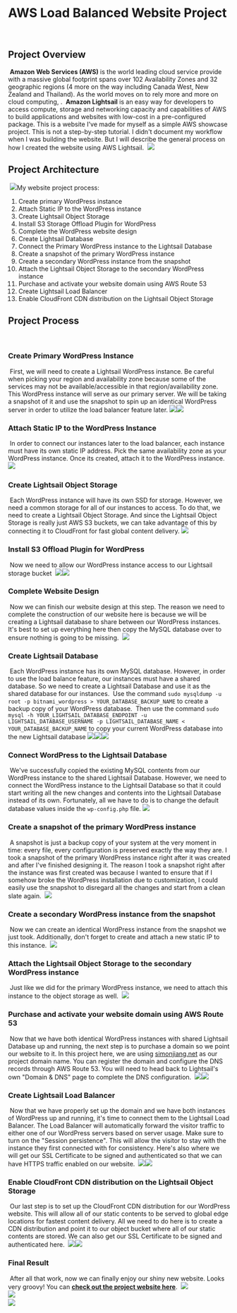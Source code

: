 # AWS Load Balanced Website Project
​​
## Project Overview
​
**Amazon Web Services (AWS)** is the world leading cloud service provide with a massive global footprint spans over 102 Availability Zones and 32 geographic regions (4 more on the way including Canada West, New Zealand and Thailand). As the world moves on to rely more and more on cloud computing, .
​
**Amazon Lightsail** is an easy way for developers to access compute, storage and networking capacity and capabilities of AWS to build applications and websites with low-cost in a pre-configured package.
​
This is a website I've made for myself as a simple AWS showcase project. This is not a step-by-step tutorial. I didn't document my workflow when I was building the website. But I will describe the general process on how I created the website using AWS Lightsail. 
​
![](https://github.com/thesimonjiang/AWS-Lightsail-WordPress-Project/blob/71dd04da3c4c34cc4b36efa38b97f79785d8aa47/Graphics/aws-logo.png)
​
## Project Architecture
​
![](https://github.com/thesimonjiang/AWS-Lightsail-WordPress-Project/blob/71dd04da3c4c34cc4b36efa38b97f79785d8aa47/Graphics/AWS_Lightsail_Project.drawio.jpg)
​
My website project process:
​
1. Create primary WordPress instance
​
2. Attach Static IP to the WordPress instance
​
3. Create Lightsail Object Storage
​
4. Install S3 Storage Offload Plugin for WordPress
​
5. Complete the WordPress website design
​
6. Create Lightsail Database
​
7. Connect the Primary WordPress instance to the Lightsail Database
​
8. Create a snapshot of the primary WordPress instance
​
9. Create a secondary WordPress instance from the snapshot
​
10. Attach the Lightsail Object Storage to the secondary WordPress instance
​
11. Purchase and activate your website domain using AWS Route 53
​
12. Create Lightsail Load Balancer
​
13. Enable CloudFront CDN distribution on the Lightsail Object Storage
​
## Project Process
​
### Create Primary WordPress Instance
​
First, we will need to create a Lightsail WordPress instance. Be careful when picking your region and availability zone because some of the services may not be available/accessible in that region/availability zone.
​
This WordPress instance will serve as our primary server. We will be taking a snapshot of it and use the snapshot to spin up an identical WordPress server in order to utilize the load balancer feature later.
​
![](https://github.com/thesimonjiang/AWS-Lightsail-WordPress-Project/blob/71dd04da3c4c34cc4b36efa38b97f79785d8aa47/Graphics/1-Create-WordPress-Instance.png)
​
![](https://github.com/thesimonjiang/AWS-Lightsail-WordPress-Project/blob/71dd04da3c4c34cc4b36efa38b97f79785d8aa47/Graphics/1-Create-WordPress-Instance-2.png)
​
### Attach Static IP to the WordPress Instance
​
In order to connect our instances later to the load balancer, each instance must have its own static IP address. Pick the same availability zone as your WordPress instance. Once its created, attach it to the WordPress instance.
​
![](https://github.com/thesimonjiang/AWS-Lightsail-WordPress-Project/blob/71dd04da3c4c34cc4b36efa38b97f79785d8aa47/Graphics/2-Adding%20Static%20IP.png)
​
### Create Lightsail Object Storage
​
Each WordPress instance will have its own SSD for storage. However, we need a common storage for all of our instances to access. To do that, we need to create a Lightsail Object Storage. And since the Lightsail Object Storage is really just AWS S3 buckets, we can take advantage of this by connecting it to CloudFront for fast global content delivery.
​
![](https://github.com/thesimonjiang/AWS-Lightsail-WordPress-Project/blob/71dd04da3c4c34cc4b36efa38b97f79785d8aa47/Graphics/3-Create-Object-Storage.png)
​
### Install S3 Offload Plugin for WordPress
​
Now we need to allow our WordPress instance access to our Lightsail storage bucket
​
![](https://github.com/thesimonjiang/AWS-Lightsail-WordPress-Project/blob/71dd04da3c4c34cc4b36efa38b97f79785d8aa47/Graphics/4-S3-offload-1.png)
​
![](https://github.com/thesimonjiang/AWS-Lightsail-WordPress-Project/blob/71dd04da3c4c34cc4b36efa38b97f79785d8aa47/Graphics/4-S3-offload-2.png)
​
### Complete Website Design
​
Now we can finish our website design at this step. The reason we need to complete the construction of our website here is because we will be creating a Lightsail database to share between our WordPress instances. It's best to set up everything here then copy the MySQL database over to ensure nothing is going to be missing.
​
![](https://github.com/thesimonjiang/AWS-Lightsail-WordPress-Project/blob/71dd04da3c4c34cc4b36efa38b97f79785d8aa47/Graphics/Simon-homepage.png)
​
### Create Lightsail Database
​
Each WordPress instance has its own MySQL database. However, in order to use the load balance feature, our instances must have a shared database. So we need to create a Lightsail Database and use it as the shared database for our instances.
​
Use the command `sudo mysqldump -u root -p bitnami_wordpress > YOUR_DATABASE_BACKUP_NAME` to create a backup copy of your WordPress database.
​
Then use the command `sudo mysql -h YOUR_LIGHTSAIL_DATABASE_ENDPOINT -u LIGHTSAIL_DATABASE_USERNAME -p LIGHTSAIL_DATABASE_NAME < YOUR_DATABASE_BACKUP_NAME` to copy your current WordPress database into the new Lightsail database
​
![](https://github.com/thesimonjiang/AWS-Lightsail-WordPress-Project/blob/71dd04da3c4c34cc4b36efa38b97f79785d8aa47/Graphics/6-Create-Database-1.png)
​
![](https://github.com/thesimonjiang/AWS-Lightsail-WordPress-Project/blob/71dd04da3c4c34cc4b36efa38b97f79785d8aa47/Graphics/6-Create-Database-2.png)
​
![](https://github.com/thesimonjiang/AWS-Lightsail-WordPress-Project/blob/71dd04da3c4c34cc4b36efa38b97f79785d8aa47/Graphics/6-Create-Database-3.png)
​
### Connect WordPress to the Lightsail Database
​
We've successfully copied the existing MySQL contents from our WordPress instance to the shared Lightsail Database. However, we need to connect the WordPress instance to the Lightsail Database so that it could start writing all the new changes and contents into the Lightsail Database instead of its own. Fortunately, all we have to do is to change the default database values inside the `wp-config.php` file.
​
![](https://github.com/thesimonjiang/AWS-Lightsail-WordPress-Project/blob/71dd04da3c4c34cc4b36efa38b97f79785d8aa47/Graphics/7-Connect-Lightsail-Database.png)
​
### Create a snapshot of the primary WordPress instance
​
A snapshot is just a backup copy of your system at the very moment in time: every file, every configuration is preserved exactly the way they are. I took a snapshot of the primary WordPress instance right after it was created and after I've finished designing it. The reason I took a snapshot right after the instance was first created was because I wanted to ensure that if I somehow broke the WordPress installation due to customization, I could easily use the snapshot to disregard all the changes and start from a clean slate again.
​
![](https://github.com/thesimonjiang/AWS-Lightsail-WordPress-Project/blob/71dd04da3c4c34cc4b36efa38b97f79785d8aa47/Graphics/8-Primary-wp-snapshot.png)
​
### Create a secondary WordPress instance from the snapshot
​
Now we can create an identical WordPress instance from the snapshot we just took. Additionally, don't forget to create and attach a new static IP to this instance.
​
![](https://github.com/thesimonjiang/AWS-Lightsail-WordPress-Project/blob/71dd04da3c4c34cc4b36efa38b97f79785d8aa47/Graphics/9-Create-instance-from-snapshot.png)
​
### Attach the Lightsail Object Storage to the secondary WordPress instance
​
Just like we did for the primary WordPress instance, we need to attach this instance to the object storage as well.
​
![](https://github.com/thesimonjiang/AWS-Lightsail-WordPress-Project/blob/71dd04da3c4c34cc4b36efa38b97f79785d8aa47/Graphics/10-Object-storage-second-wp.png)
​
### Purchase and activate your website domain using AWS Route 53
​
Now that we have both identical WordPress instances with shared Lightsail Database up and running, the next step is to purchase a domain so we point our website to it. In this project here, we are using [simonjiang.net](https://www.simonjiang.net) as our project domain name. You can register the domain and configure the DNS records through AWS Route 53. You will need to head back to Lightsail's own "Domain & DNS" page to complete the DNS configuration.
​
![](https://github.com/thesimonjiang/AWS-Lightsail-WordPress-Project/blob/71dd04da3c4c34cc4b36efa38b97f79785d8aa47/Graphics/11-Domain-1.png)
​
![](https://github.com/thesimonjiang/AWS-Lightsail-WordPress-Project/blob/71dd04da3c4c34cc4b36efa38b97f79785d8aa47/Graphics/11-Domain-2.png)
​
### Create Lightsail Load Balancer
​
Now that we have properly set up the domain and we have both instances of WordPress up and running, it's time to connect them to the Lightsail Load Balancer. The Load Balancer will automatically forward the visitor traffic to either one of our WordPress servers based on server usage. Make sure to turn on the "Session persistence". This will allow the visitor to stay with the instance they first connected with for consistency. Here's also where we will get our SSL Certificate to be signed and authenticated so that we can have HTTPS traffic enabled on our website.
​
![](https://github.com/thesimonjiang/AWS-Lightsail-WordPress-Project/blob/71dd04da3c4c34cc4b36efa38b97f79785d8aa47/Graphics/12-Load-Balancer.png)
​
![](https://github.com/thesimonjiang/AWS-Lightsail-WordPress-Project/blob/71dd04da3c4c34cc4b36efa38b97f79785d8aa47/Graphics/12-Load-Balancer2.png)
​
### Enable CloudFront CDN distribution on the Lightsail Object Storage
​
Our last step is to set up the CloudFront CDN distribution for our WordPress website. This will allow all of our static contents to be served to global edge locations for fastest content delivery. All we need to do here is to create a CDN distribution and point it to our object bucket where all of our static contents are stored. We can also get our SSL Certificate to be signed and authenticated here.
​
![](https://github.com/thesimonjiang/AWS-Lightsail-WordPress-Project/blob/71dd04da3c4c34cc4b36efa38b97f79785d8aa47/Graphics/13-CloudFront-CDN.png)
​
![](https://github.com/thesimonjiang/AWS-Lightsail-WordPress-Project/blob/71dd04da3c4c34cc4b36efa38b97f79785d8aa47/Graphics/13-CloudFront-CDN2.png)
​
### Final Result
​
After all that work, now we can finally enjoy our shiny new website. Looks very groovy! You can **[check out the project website here](https://www.simonjiang.com)**.
​
![](https://github.com/thesimonjiang/AWS-Lightsail-WordPress-Project/blob/71dd04da3c4c34cc4b36efa38b97f79785d8aa47/Graphics/Simon-homepage.png)
​<br>
![](https://github.com/thesimonjiang/AWS-Lightsail-WordPress-Project/blob/71dd04da3c4c34cc4b36efa38b97f79785d8aa47/Graphics/simon-about.png)
​<br>
![](https://github.com/thesimonjiang/AWS-Lightsail-WordPress-Project/blob/71dd04da3c4c34cc4b36efa38b97f79785d8aa47/Graphics/simon-portfolio-page.png)
